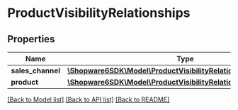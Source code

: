 # ProductVisibilityRelationships

## Properties
Name | Type | Description | Notes
------------ | ------------- | ------------- | -------------
**sales_channel** | [**\Shopware6SDK\Model\ProductVisibilityRelationshipsSalesChannel**](ProductVisibilityRelationshipsSalesChannel.md) |  | [optional] 
**product** | [**\Shopware6SDK\Model\ProductVisibilityRelationshipsProduct**](ProductVisibilityRelationshipsProduct.md) |  | [optional] 

[[Back to Model list]](../../README.md#documentation-for-models) [[Back to API list]](../../README.md#documentation-for-api-endpoints) [[Back to README]](../../README.md)

